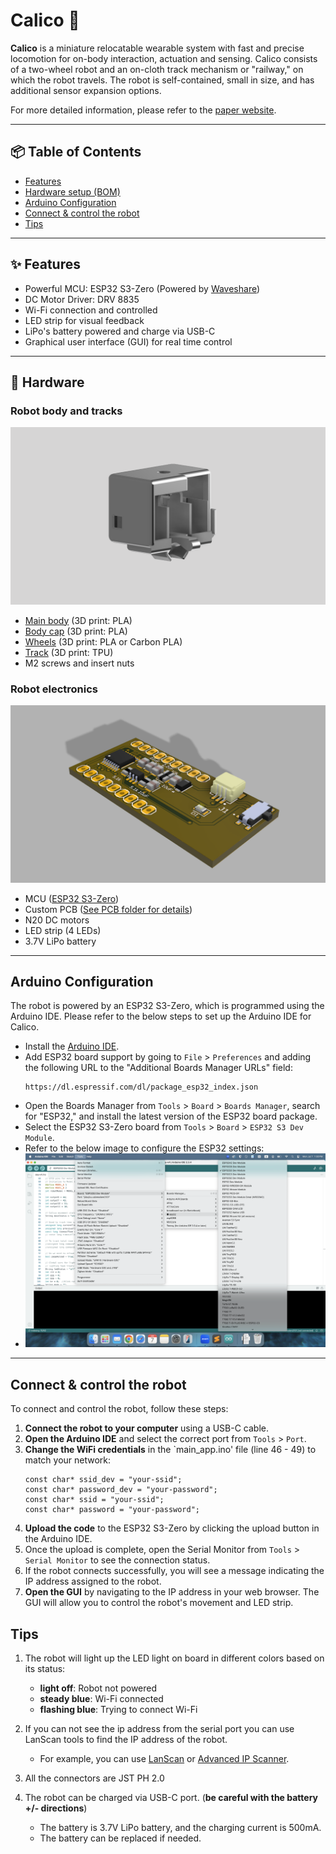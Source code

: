 # Calico 🤖

**Calico** is a miniature relocatable wearable system with fast and precise locomotion for on-body interaction, actuation and sensing. 
Calico consists of a two-wheel robot and an on-cloth track mechanism or "railway," on which the robot travels. 
The robot is self-contained, small in size, and has additional sensor expansion options. 

For more detailed information, please refer to the [paper website](https://smartlab.cs.umd.edu/publication/calico).

---

## 📦 Table of Contents

- [Features](#-features)  
- [Hardware setup (BOM)](#-hardware)  
- [Arduino Configuration](#arduino-configuration)
- [Connect & control the robot](#connect--control-the-robot)
- [Tips](#tips)

---

## ✨ Features

- Powerful MCU: ESP32 S3-Zero (Powered by [Waveshare](https://www.waveshare.com/wiki/ESP32-S3-Zero)) 
- DC Motor Driver: DRV 8835
- Wi-Fi connection and controlled
- LED strip for visual feedback
- LiPo's battery powered and charge via USB-C
- Graphical user interface (GUI) for real time control

---

## 🔧 Hardware

### Robot body and tracks 
![Robot body](kart.png)
- [Main body](./3D%20print%20models) (3D print: PLA)
- [Body cap](./3D%20print%20models) (3D print: PLA)
- [Wheels](./3D%20print%20models) (3D print: PLA or Carbon PLA)
- [Track](./3D%20print%20models) (3D print: TPU)
- M2 screws and insert nuts 

### Robot electronics
![PCB](control-Board.png)
- MCU ([ESP32 S3-Zero](https://www.waveshare.com/wiki/ESP32-S3-Zero))
- Custom PCB ([See PCB folder for details](./PCB%20files))
- N20 DC motors
- LED strip (4 LEDs)
- 3.7V LiPo battery

---

## Arduino Configuration
The robot is powered by an ESP32 S3-Zero, which is programmed using the Arduino IDE. 
Please refer to the below steps to set up the Arduino IDE for Calico.
- Install the [Arduino IDE](https://www.arduino.cc/en/software).
- Add ESP32 board support by going to `File` > `Preferences` and adding the following URL to the "Additional Boards Manager URLs" field:
  ```
  https://dl.espressif.com/dl/package_esp32_index.json
  ```
- Open the Boards Manager from `Tools` > `Board` > `Boards Manager`, search for "ESP32," and install the latest version of the ESP32 board package.
- Select the ESP32 S3-Zero board from `Tools` > `Board` > `ESP32 S3 Dev Module`.
- Refer to the below image to configure the ESP32 settings:
- ![ESP32-S3](esp32-3s-ide-settings.png)

---

## Connect & control the robot
To connect and control the robot, follow these steps:
1. **Connect the robot to your computer** using a USB-C cable.
2. **Open the Arduino IDE** and select the correct port from `Tools` > `Port`.
3. **Change the WiFi credentials** in the `main_app.ino' file (line 46 - 49) to match your network:
   ```
   const char* ssid_dev = "your-ssid";
   const char* password_dev = "your-password";
   const char* ssid = "your-ssid";
   const char* password = "your-password";
   ```
4. **Upload the code** to the ESP32 S3-Zero by clicking the upload button in the Arduino IDE.
5. Once the upload is complete, open the Serial Monitor from `Tools` > `Serial Monitor` to see the connection status.
6. If the robot connects successfully, you will see a message indicating the IP address assigned to the robot.
7. **Open the GUI** by navigating to the IP address in your web browser. The GUI will allow you to control the robot's movement and LED strip.

## Tips
1. The robot will light up the LED light on board in different colors based on its status:
   - **light off**: Robot not powered
   - **steady blue**: Wi-Fi connected
   - **flashing blue**: Trying to connect Wi-Fi
   
2. If you can not see the ip address from the serial port you can use LanScan tools to find the IP address of the robot. 
   - For example, you can use [LanScan](https://apps.apple.com/us/app/lanscan/id472226235?mt=12) or [Advanced IP Scanner](https://www.advanced-ip-scanner.com/).

3. All the connectors are JST PH 2.0
4. The robot can be charged via USB-C port. (**be careful with the battery +/- directions**)
   - The battery is 3.7V LiPo battery, and the charging current is 500mA.
   - The battery can be replaced if needed.
  


